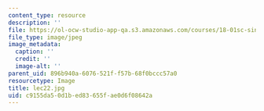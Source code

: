 ```yaml
---
content_type: resource
description: ''
file: https://ol-ocw-studio-app-qa.s3.amazonaws.com/courses/18-01sc-single-variable-calculus-fall-2010/c9155da50d1bed83655fae0d6f08642a_lec22.jpg
file_type: image/jpeg
image_metadata:
  caption: ''
  credit: ''
  image-alt: ''
parent_uid: 896b940a-6076-521f-f57b-68f0bccc57a0
resourcetype: Image
title: lec22.jpg
uid: c9155da5-0d1b-ed83-655f-ae0d6f08642a
---
```

